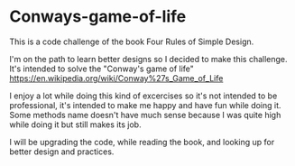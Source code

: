 # Conways-game-of-life

This is a code challenge of the book Four Rules of Simple Design. 

I'm on the path to learn better designs so I decided to make this challenge. It's intended to solve the "Conway's game of life" 
https://en.wikipedia.org/wiki/Conway%27s_Game_of_Life

I enjoy a lot while doing this kind of excercises so it's not intended to be professional, it's intended to make me happy and have fun while doing it. Some methods name doesn't have much sense because I was quite high while doing it but still makes its job. 

I will be upgrading the code, while reading the book, and looking up for better design and practices. 
